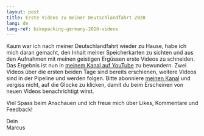 ```yaml
---
layout: post
title: Erste Videos zu meiner Deutschlandfahrt 2020
lang: de
lang-ref: bikepacking-germany-2020-videos
---
```


Kaum war ich nach meiner Deutschlandfahrt wieder zu Hause, habe ich mich daran gemacht, den Inhalt meiner Speicherkarten zu sichten und aus den Aufnahmen mit meinen geistigen Ergüssen erste Videos zu schneiden. Das Ergebnis ist nun in [meinem Kanal auf YouTube](https://www.youtube.com/channel/UCVPiWk3TEQtNnuRFmYnafyw) zu bewundern. Zwei Videos über die ersten beiden Tage sind bereits erschienen, weitere Videos sind in der Pipeline und werden folgen. Bitte abonniere [meinen Kanal](https://www.youtube.com/channel/UCVPiWk3TEQtNnuRFmYnafyw) und vergiss nicht, auf die Glocke zu klicken, damit du beim Erscheinen von neuen Videos benachrichtigt wirst.

Viel Spass beim Anschauen und ich freue mich über Likes, Kommentare und Feedback!

Dein  
Marcus
